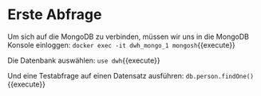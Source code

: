 # Erste Abfrage
Um sich auf die MongoDB zu verbinden, müssen wir uns in die MongoDB Konsole einloggen:
`docker exec -it dwh_mongo_1 mongosh`{{execute}}

Die Datenbank auswählen:
`use dwh`{{execute}}

Und eine Testabfrage auf einen Datensatz ausführen:
`db.person.findOne()`{{execute}}
